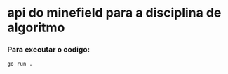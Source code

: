 # api do minefield para a disciplina de algoritmo

### Para executar o codigo:

```bash
go run .
```
